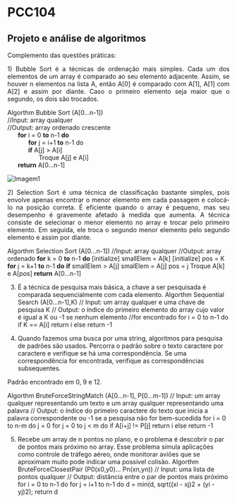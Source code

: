 # PCC104
## Projeto e análise de algoritmos

Complemento das questões práticas:

<p align="justify">
1)	Bubble Sort é a técnicas de ordenação mais simples. Cada um dos elementos de um array é comparado ao seu elemento adjacente. Assim, se houver n elementos na lista A, então A[0] é comparado com A[1], A[1] com A[2] e assim por diante. Caso o primeiro elemento seja maior que o segundo, os dois são trocados.  
</p>

Algorthm Bubble Sort (A[0...n-1])  
//Input: array qualquer  
//Output: array ordenado crescente  
&nbsp;&nbsp;&nbsp;&nbsp;&nbsp;&nbsp;**for** i = 0 **to** n-1 **do**  
&nbsp;&nbsp;&nbsp;&nbsp;&nbsp;&nbsp;&nbsp;&nbsp;&nbsp;&nbsp;&nbsp;&nbsp;**for** j = i+1 **to** n-1 do  
&nbsp;&nbsp;&nbsp;&nbsp;&nbsp;&nbsp;&nbsp;&nbsp;&nbsp;&nbsp;&nbsp;&nbsp;**if** A[j] > A[i]  
&nbsp;&nbsp;&nbsp;&nbsp;&nbsp;&nbsp;&nbsp;&nbsp;&nbsp;&nbsp;&nbsp;&nbsp;&nbsp;&nbsp;&nbsp;&nbsp;&nbsp;&nbsp;Troque A[j] e A[i]  
&nbsp;&nbsp;&nbsp;&nbsp;&nbsp;&nbsp;**return** A[0...n-1]

![Imagem1](https://user-images.githubusercontent.com/81366236/112496533-94a43400-8d63-11eb-9c08-02300d829019.png)


<p align="justify">
2)	Selection Sort é uma técnica de classificação bastante simples, pois envolve apenas encontrar o menor elemento em cada passagem e colocá-lo na posição correta. É eficiente quando o array é pequeno, mas seu desempenho é gravemente afetado à medida que aumenta. A técnica consiste de selecionar o menor elemento no array e trocar pelo primeiro elemento. Em seguida, ele troca o segundo menor elemento pelo segundo elemento e assim por diante.
</p>

Algorthm Selection Sort (A[0...n-1])
//Input: array qualquer
//Output: array ordenado
**for** k = 0 **to** n-1 **do**
[initialize] smallElem = A[k]
[initialize] pos = K
**for** j = k+1 **to** n-1 **do**
**if** smallElem > A[j]
smalElem = A[j]
pos = j
Troque A[k] e A[pos]
**return** A[0...n-1]
                               

3)	É a técnica de pesquisa mais básica, a chave a ser pesquisada é comparada sequencialmente com cada elemento.
Algorthm Sequential Search (A[0...n-1],K)
// Input: um array qualquer e uma chave de pesquisa K
// Output: o índice do primeiro elemento do array cujo valor é igual a K ou -1 se nenhum elemento //for encontrado
for i = 0 to n-1 do
if K == A[i]
	return i
else
	return -1

4)	Quando fazemos uma busca por uma string, algoritmos para pesquisa de padrões são usados. Percorra o padrão sobre o texto caractere por caractere e verifique se há uma correspondência. Se uma correspondência for encontrada, verifique as correspondências subsequentes.
 
Padrão encontrado em 0, 9 e 12.

Algorthm BruteForceStringMatch (A[0...n-1], P[0...m-1])
// Input: um array qualquer representando um texto e um array qualquer representando uma palavra
// Output: o índice do primeiro caractere do texto que inicia a palavra correspondente ou -1 se a pesquisa não for bem-sucedida
for i = 0 to n-m do
j = 0
for j = 0 to j < m do
if A[i+j] != P[j]
return i
else
return -1

5)	Recebe um array de n pontos no plano, e o problema é descobrir o par de pontos mais próximo no array. Esse problema simula aplicações como controle de tráfego aéreo, onde monitorar aviões que se aproximam muito pode indicar uma possível colisão.
Algorthm BruteForceClosestPair (P0(x0,y0)... Pn(xn,yn))
// Input: uma lista de pontos qualquer
// Output: distância entre o par de pontos mais próximo 
for i = 0 to n-1 do
for j = i+1 to n-1 do
d = min(d, sqrt((xi - xj)2 + (yi - yj)2);
return d
